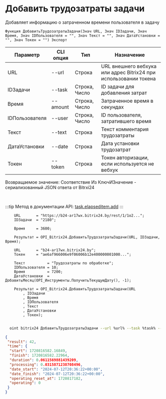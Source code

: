 ﻿---
sidebar_position: 1
---

# Добавить трудозатраты задачи
 Добавляет информацию о затраченном времени пользователя в задачу



`Функция ДобавитьТрудозатратыЗадачи(Знач URL, Знач IDЗадачи, Знач Время, Знач IDПользователя = "", Знач Текст = "", Знач ДатаУстановки = "", Знач Токен = "") Экспорт`

  | Параметр | CLI опция | Тип | Назначение |
  |-|-|-|-|
  | URL | --url | Строка | URL внешнего вебхука или адрес Bitrix24 при использовании токена |
  | IDЗадачи | --task | Строка, Число | ID задачи для добавления затрат |
  | Время | --amount | Строка, Число | Затраченное время в секундах |
  | IDПользователя | --user | Строка, Число | ID пользователя, затратившего время |
  | Текст | --text | Строка | Текст комментария трудозатраты |
  | ДатаУстановки | --date | Строка | Дата установки трудозатрат |
  | Токен | --token | Строка | Токен авторизации, если используется не вебхук |

  
  Возвращаемое значение:   Соответствие Из КлючИЗначение - сериализованный JSON ответа от Bitrxi24

<br/>

:::tip
Метод в документации API: [task.elapseditem.add](https://dev.1c-bitrix.ru/rest_help/tasks/task/elapseditem/add.php)
:::
<br/>


```bsl title="Пример кода"
    URL       = "https://b24-ar17wx.bitrix24.by/rest/1/1o2...";
    IDЗадачи  = "2180";

    Время     = 3600;

    Результат = OPI_Bitrix24.ДобавитьТрудозатратыЗадачи(URL, IDЗадачи, Время);

    URL       = "b24-ar17wx.bitrix24.by";
    Токен     = "ae6af966006e9f06006b12e400000001000...";

    Текст          = "Трудозатраты по обработке";
    IDПользователя = 10;
    Время          = 7200;
    ДатаУстановки  = ДобавитьМесяц(OPI_Инструменты.ПолучитьТекущуюДату(), -1);

    Результат = OPI_Bitrix24.ДобавитьТрудозатратыЗадачи(URL
        , IDЗадачи
        , Время
        , IDПользователя
        , Текст
        , ДатаУстановки
        , Токен);
```



```sh title="Пример команды CLI"
    
  oint bitrix24 ДобавитьТрудозатратыЗадачи --url %url% --task %task% --amount %amount% --user %user% --text %text% --date %date% --token %token%

```

```json title="Результат"
{
 "result": 42,
 "time": {
  "start": 1720816582.16849,
  "finish": 1720816582.22964,
  "duration": 0.0611569881439209,
  "processing": 0.0315871238708496,
  "date_start": "2024-07-12T20:36:22+00:00",
  "date_finish": "2024-07-12T20:36:22+00:00",
  "operating_reset_at": 1720817182,
  "operating": 0
 }
}
```
